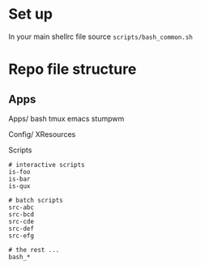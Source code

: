 # Set up

In your main shellrc file source `scripts/bash_common.sh`


# Repo file structure

## Apps

  Apps/
	bash
	tmux
	emacs
	stumpwm

  Config/
	XResources

  Scripts

	# interactive scripts
	is-foo
	is-bar
	is-qux

	# batch scripts
	src-abc
	src-bcd
	src-cde
	src-def
	src-efg

	# the rest ...
	bash_*

